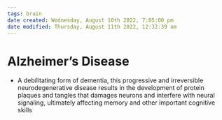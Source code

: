 ```yaml
---
tags: brain
date created: Wednesday, August 10th 2022, 7:05:00 pm
date modified: Thursday, August 11th 2022, 12:32:39 am
---
```


# Alzheimer’s Disease
- A debilitating form of dementia, this progressive and irreversible neurodegenerative disease results in the development of protein plaques and tangles that damages neurons and interfere with neural signaling, ultimately affecting memory and other important cognitive skills

